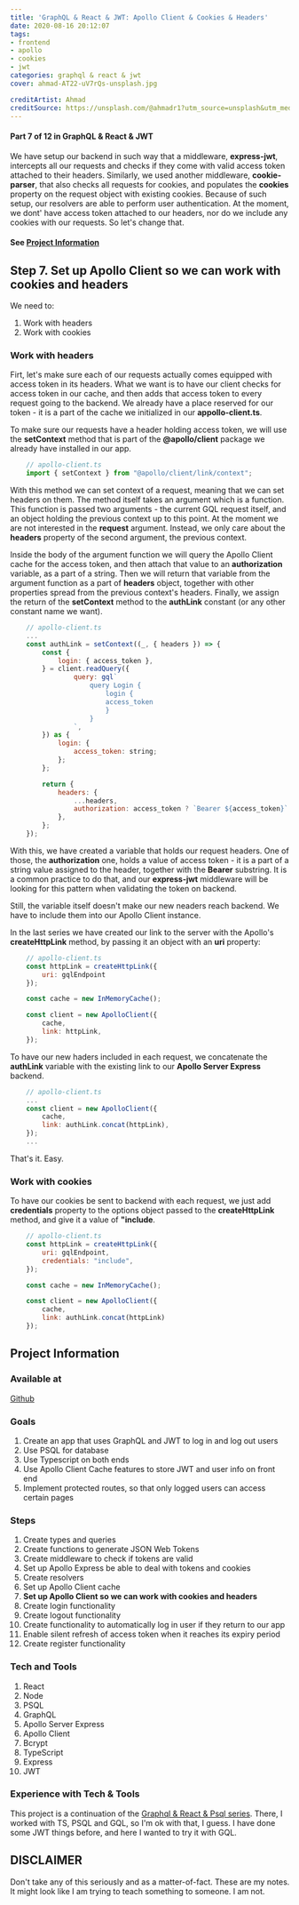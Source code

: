 ```yaml
---
title: 'GraphQL & React & JWT: Apollo Client & Cookies & Headers'
date: 2020-08-16 20:12:07
tags:
- frontend
- apollo
- cookies
- jwt
categories: graphql & react & jwt
cover: ahmad-AT22-uV7rQs-unsplash.jpg

creditArtist: Ahmad
creditSource: https://unsplash.com/@ahmadr1?utm_source=unsplash&utm_medium=referral&utm_content=creditCopyText
---
```


<!-- Step Content Start -->

#### Part 7 of 12 in GraphQL & React & JWT

We have setup our backend in such way that a middleware, **express-jwt**, intercepts all our requests and checks if they come with valid access token attached to their headers. 
Similarly, we used another middleware, **cookie-parser**, that also checks all requests for cookies, and populates the **cookies** property on the request object with existing cookies.
Because of such setup, our resolvers are able to perform user authentication.
At the moment, we dont' have access token attached to our headers, nor do we include any cookies with our requests. So let's change that.

<!--more-->

#### See [Project Information](#Project-Information)

## Step 7. Set up Apollo Client so we can work with cookies and headers

We need to:
 
1. Work with headers
2. Work with cookies

### Work with headers

Firt, let's make sure each of our requests actually comes equipped with access token in its headers. 
What we want is to have our client checks for access token in our cache, and then adds that access token to every request going to the backend. We already have a place reserved for our token - it is a part of the cache we initialized in our **appollo-client.ts**.

To make sure our requests have a header holding access token, we will use the **setContext** method that is part of the **@apollo/client** package we already have installed in our app.

```js
    // apollo-client.ts
    import { setContext } from "@apollo/client/link/context";
```

With this method we can set context of a request, meaning that we can set headers on them. 
The method itself takes an argument which is a function. This function is passed two arguments - the current GQL request itself, and an object holding the previous context up to this point. 
At the moment we are not interested in the **request** argument. Instead, we only care about the **headers** property of the second argument, the previous context.

Inside the body of the argument function we will query the Apollo Client cache for the access token, and then attach that value to an **authorization** variable, as a part of a string. 
Then we will return that variable from the argument function as a part of **headers** object, together with other properties spread from the previous context's headers.
Finally, we assign the return of the **setContext** method to the **authLink** constant (or any other constant name we want).

```js
    // apollo-client.ts
    ...
    const authLink = setContext((_, { headers }) => {
        const {
            login: { access_token },
        } = client.readQuery({
                query: gql`
                    query Login {
                        login {
                        access_token
                        }
                    }
                `,
        }) as {
            login: {
                access_token: string;
            };
        };

        return {
            headers: {
                ...headers,
                authorization: access_token ? `Bearer ${access_token}` : "",
            },
        };
    });
```

With this, we have created a variable that holds our request headers. One of those, the **authorization** one, holds a value of access token - it is a part of a string value assigned to the header, together with the **Bearer** substring. 
It is a common practice to do that, and our **express-jwt** middleware will be looking for this pattern when validating the token on backend.

Still, the variable itself doesn't make our new neaders reach backend. We have to include them into our Apollo Client instance. 

In the last series we have created our link to the server with the Apollo's **createHttpLink** method, by passing it an object with an **uri** property:

```js
    // apollo-client.ts
    const httpLink = createHttpLink({
        uri: gqlEndpoint
    });

    const cache = new InMemoryCache();

    const client = new ApolloClient({
        cache,
        link: httpLink,
    });
```

To have our new haders included in each request, we concatenate the **authLink** variable with the existing link to our **Apollo Server Express** backend.

```js
    // apollo-client.ts
    ...
    const client = new ApolloClient({
        cache,
        link: authLink.concat(httpLink),
    });
    ...
```

That's it. Easy.

### Work with cookies

To have our cookies be sent to backend with each request, we just add **credentials** property to the options object passed to the **createHttpLink** method, and give it a value of **"include**.

```js
    // apollo-client.ts
    const httpLink = createHttpLink({
        uri: gqlEndpoint,
        credentials: "include",
    });

    const cache = new InMemoryCache();

    const client = new ApolloClient({
        cache,
        link: authLink.concat(httpLink)
    });
```
<!-- End Step Content -->

<!-- Project Information -->

## Project Information

### Available at 

[Github](https://github.com/ikaem/graphql-jwt-react.git) 

### Goals

1. Create an app that uses GraphQL and JWT to log in and log out users
2. Use PSQL for database
3. Use Typescript on both ends
4. Use Apollo Client Cache features to store JWT and user info on front end
5. Implement protected routes, so that only logged users can access certain pages

### Steps

1. Create types and queries
2. Create functions to generate JSON Web Tokens
3. Create middleware to check if tokens are valid
4. Set up Apollo Express be able to deal with tokens and cookies
5. Create resolvers
6. Set up Apollo Client cache
7. **Set up Apollo Client so we can work with cookies and headers**
8. Create login functionality
9. Create logout functionality
10. Create functionality to automatically log in user if they return to our app
11. Enable silent refresh of access token when it reaches its expiry period
12. Create register functionality

### Tech and Tools

1. React
2. Node
3. PSQL
4. GraphQL
5. Apollo Server Express
6. Apollo Client
7. Bcrypt
8. TypeScript
9. Express
10. JWT

### Experience with Tech & Tools

This project is a continuation of the [Graphql & React & Psql series](categories/graphql-react-psql/). There, I worked with TS, PSQL and GQL, so I'm ok with that, I guess.
I have done some JWT things before, and here I wanted to try it with GQL.

## DISCLAIMER

Don't take any of this seriously and as a matter-of-fact. These are my notes. It might look like I am trying to teach something to someone. I am not.
